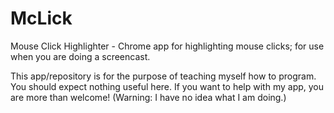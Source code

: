 # McLick
Mouse Click Highlighter - Chrome app for highlighting mouse clicks; for use when you are doing a screencast.

This app/repository is for the purpose of teaching myself how to program. You should expect nothing useful here. If you want to help with my app, you are more than welcome! (Warning: I have no idea what I am doing.)

